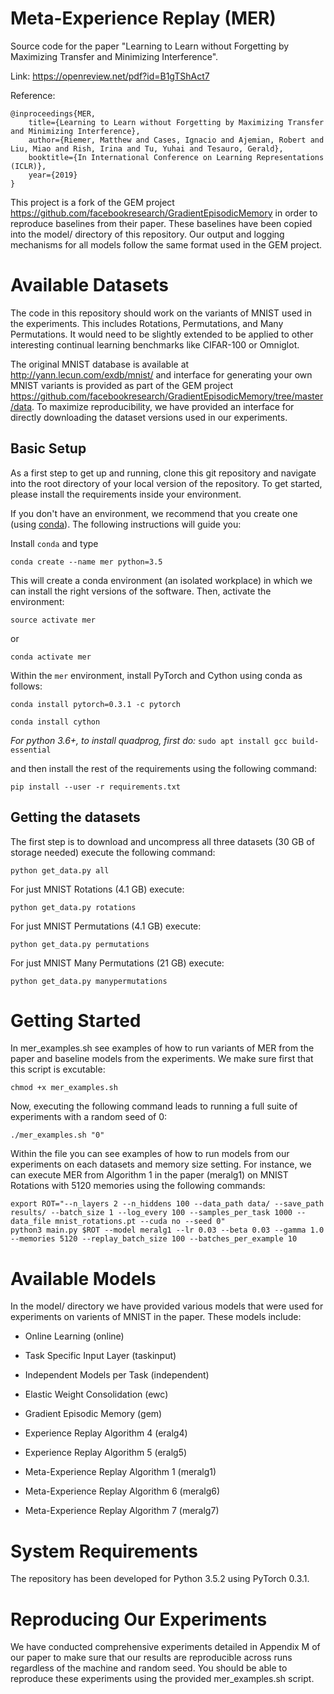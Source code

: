 # Meta-Experience Replay (MER)

Source code for the paper "Learning to Learn without Forgetting by Maximizing Transfer and Minimizing Interference".

Link: https://openreview.net/pdf?id=B1gTShAct7

Reference:
```
@inproceedings{MER,
    title={Learning to Learn without Forgetting by Maximizing Transfer and Minimizing Interference},   
    author={Riemer, Matthew and Cases, Ignacio and Ajemian, Robert and Liu, Miao and Rish, Irina and Tu, Yuhai and Tesauro, Gerald},    
    booktitle={In International Conference on Learning Representations (ICLR)},    
    year={2019}   
}
```

This project is a fork of the GEM project https://github.com/facebookresearch/GradientEpisodicMemory in order to reproduce baselines from their paper. These baselines have been copied into the model/ directory of this repository. Our output and logging mechanisms for all models follow the same format used in the GEM project. 

# Available Datasets

The code in this repository should work on the variants of MNIST used in the experiments. This includes Rotations, Permutations, and Many Permutations. It would need to be slightly extended to be applied to other interesting continual learning benchmarks like CIFAR-100 or Omniglot.

The original MNIST database is available at http://yann.lecun.com/exdb/mnist/ and interface for generating your own MNIST variants is provided as part of the GEM project https://github.com/facebookresearch/GradientEpisodicMemory/tree/master/data. To maximize reproducibility, we have provided an interface for directly downloading the dataset versions used in our experiments.

## Basic Setup

As a first step to get up and running, clone this git repository and navigate into the root directory of your local version of the repository. To get started, please install the requirements inside your environment.

If you don't have an environment, we recommend that you create one (using [conda](http://anaconda.org)). The following instructions will guide you:

Install `conda` and type

```conda create --name mer python=3.5```

This will create a conda environment (an isolated workplace) in which we can install the right versions of the software. Then, activate the environment:

```source activate mer```

or

```conda activate mer```

Within the `mer` environment, install PyTorch and Cython using conda as follows:

```conda install pytorch=0.3.1 -c pytorch```

```conda install cython```

_For python 3.6+, to install quadprog, first do:_
```sudo apt install gcc build-essential```

and then install the rest of the requirements using the following command:

```pip install --user -r requirements.txt```

## Getting the datasets

The first step is to download and uncompress all three datasets (30 GB of storage needed) execute the following command:

```python get_data.py all```

For just MNIST Rotations (4.1 GB) execute:

```python get_data.py rotations```

For just MNIST Permutations (4.1 GB) execute:

```python get_data.py permutations```

For just MNIST Many Permutations (21 GB) execute:

```python get_data.py manypermutations```

# Getting Started

In mer_examples.sh see examples of how to run variants of MER from the paper and baseline models from the experiments. We make sure first that this script is excutable:

```chmod +x mer_examples.sh```

Now, executing the following command leads to running a full suite of experiments with a random seed of 0:

```
./mer_examples.sh "0"
```

Within the file you can see examples of how to run models from our experiments on each datasets and memory size setting. For instance, we can execute MER from Algorithm 1 in the paper (meralg1) on MNIST Rotations with 5120 memories using the following commands:
```
export ROT="--n_layers 2 --n_hiddens 100 --data_path data/ --save_path results/ --batch_size 1 --log_every 100 --samples_per_task 1000 --data_file mnist_rotations.pt --cuda no --seed 0"
python3 main.py $ROT --model meralg1 --lr 0.03 --beta 0.03 --gamma 1.0 --memories 5120 --replay_batch_size 100 --batches_per_example 10
```

# Available Models

In the model/ directory we have provided various models that were used for experiments on varients of MNIST in the paper. These models include:

- Online Learning (online)

- Task Specific Input Layer (taskinput)

- Independent Models per Task (independent)

- Elastic Weight Consolidation (ewc)

- Gradient Episodic Memory (gem)

- Experience Replay Algorithm 4 (eralg4)

- Experience Replay Algorithm 5 (eralg5)

- Meta-Experience Replay Algorithm 1 (meralg1)

- Meta-Experience Replay Algorithm 6 (meralg6)

- Meta-Experience Replay Algorithm 7 (meralg7)

# System Requirements

The repository has been developed for Python 3.5.2 using PyTorch 0.3.1.

# Reproducing Our Experiments 

We have conducted comprehensive experiments detailed in Appendix M of our paper to make sure that our results are reproducible across runs regardless of the machine and random seed. You should be able to reproduce these experiments using the provided mer_examples.sh script.
